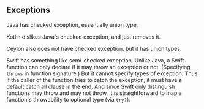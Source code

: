 Exceptions
------------

Java has checked exception, essentially union type.

Kotlin dislikes Java's checked exception, and just removes it.

Ceylon also does not have checked exception, but it has union types.

Swift has something like semi-checked exception.
Unlike Java, a Swift function can only declare if it may throw an exception or not.
(Specifying `throws` in function signature.)
But it cannot specify types of exception.
Thus if the caller of the function tries to catch the exception,
it must have a default catch all clause in the end.
And since Swift only distinguish functions may throw and may not throw,
it is straightforward to map a function's throwability to optional type
(via `try?`).